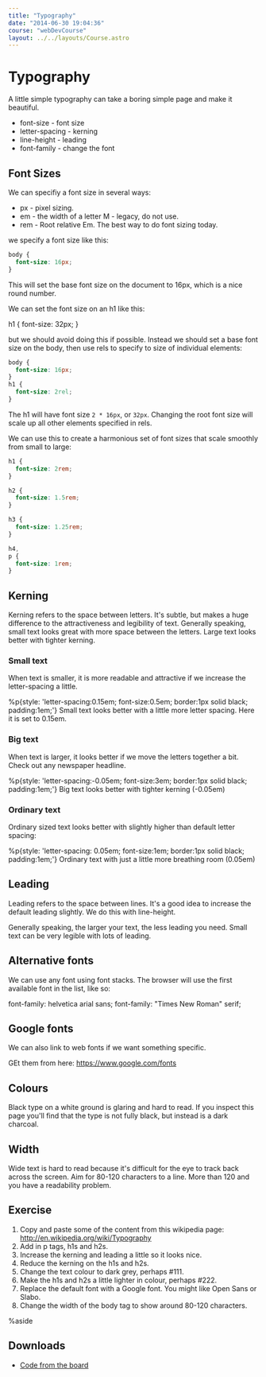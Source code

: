 ```yaml
---
title: "Typography"
date: "2014-06-30 19:04:36"
course: "webDevCourse"
layout: ../../layouts/Course.astro
---
```


# Typography

A little simple typography can take a boring simple page and make it beautiful.

- font-size - font size
- letter-spacing - kerning
- line-height - leading
- font-family - change the font

## Font Sizes

We can specifiy a font size in several ways:

- px - pixel sizing.
- em - the width of a letter M - legacy, do not use.
- rem - Root relative Em. The best way to do font sizing today.

we specify a font size like this:

```css
body {
  font-size: 16px;
}
```

This will set the base font size on the document to 16px, which is a nice round number.

We can set the font size on an h1 like this:

h1 {
font-size: 32px;
}

but we should avoid doing this if possible. Instead we should set a base font size on the body, then use rels to specify to size of individual elements:

```css
body {
  font-size: 16px;
}
h1 {
  font-size: 2rel;
}
```

The h1 will have font size `2 * 16px`, or `32px`. Changing the root font size will scale up all other elements specified in rels.

We can use this to create a harmonious set of font sizes that scale smoothly from small to large:

```css
h1 {
  font-size: 2rem;
}

h2 {
  font-size: 1.5rem;
}

h3 {
  font-size: 1.25rem;
}

h4,
p {
  font-size: 1rem;
}
```

## Kerning

Kerning refers to the space between letters. It's subtle, but makes a huge difference to the attractiveness and legibility of text. Generally speaking, small text looks great with more space between the letters. Large text looks better with tighter kerning.

### Small text

When text is smaller, it is more readable and attractive if we increase the letter-spacing a little.

%p{style: 'letter-spacing:0.15em; font-size:0.5em; border:1px solid black; padding:1em;'} Small text looks better with a little more letter spacing. Here it is set to 0.15em.

### Big text

When text is larger, it looks better if we move the letters together a bit. Check out any newspaper headline.

%p{style: 'letter-spacing:-0.05em; font-size:3em; border:1px solid black; padding:1em;'} Big text looks better with tighter kerning (-0.05em)

### Ordinary text

Ordinary sized text looks better with slightly higher than default letter spacing:

%p{style: 'letter-spacing: 0.05em; font-size:1em; border:1px solid black; padding:1em;'} Ordinary text with just a little more breathing room (0.05em)

## Leading

Leading refers to the space between lines. It's a good idea to increase the default leading slightly. We do this with line-height.

Generally speaking, the larger your text, the less leading you need. Small text can be very legible with lots of leading.

## Alternative fonts

We can use any font using font stacks. The browser will use the first available font in the list, like so:

font-family: helvetica arial sans;
font-family: "Times New Roman" serif;

## Google fonts

We can also link to web fonts if we want something specific.

GEt them from here: <https://www.google.com/fonts>

## Colours

Black type on a white ground is glaring and hard to read. If you inspect this page you'll find that the type is not fully black, but instead is a dark charcoal.

## Width

Wide text is hard to read because it's difficult for the eye to track back across the screen. Aim for 80-120 characters to a line. More than 120 and you have a readability problem.

## Exercise

1. Copy and paste some of the content from this wikipedia page: <http://en.wikipedia.org/wiki/Typography>
2. Add in p tags, h1s and h2s.
3. Increase the kerning and leading a little so it looks nice.
4. Reduce the kerning on the h1s and h2s.
5. Change the text colour to dark grey, perhaps #111.
6. Make the h1s and h2s a little lighter in colour, perhaps #222.
7. Replace the default font with a Google font. You might like Open Sans or Slabo.
8. Change the width of the body tag to show around 80-120 characters.

%aside

## Downloads

- [Code from the board](https://www.dropbox.com/sh/j81r5z0yc0gg5zs/AAA97idEuJaHV5NrFX6OjYlBa?dl=1)
